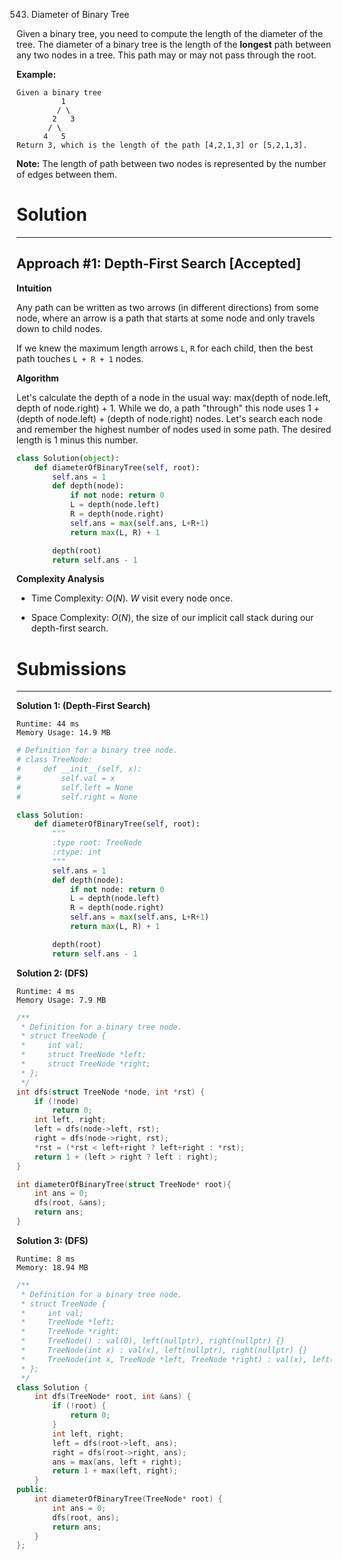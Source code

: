 543. Diameter of Binary Tree

Given a binary tree, you need to compute the length of the diameter of the tree. The diameter of a binary tree is the length of the **longest** path between any two nodes in a tree. This path may or may not pass through the root.

**Example:**
```
Given a binary tree
          1
         / \
        2   3
       / \     
      4   5    
Return 3, which is the length of the path [4,2,1,3] or [5,2,1,3].
```

**Note:** The length of path between two nodes is represented by the number of edges between them.

# Solution
---
## Approach #1: Depth-First Search [Accepted]
**Intuition**

Any path can be written as two arrows (in different directions) from some node, where an arrow is a path that starts at some node and only travels down to child nodes.

If we knew the maximum length arrows `L`, `R` for each child, then the best path touches `L + R + 1` nodes.

**Algorithm**

Let's calculate the depth of a node in the usual way: max(depth of node.left, depth of node.right) + 1. While we do, a path "through" this node uses 1 + (depth of node.left) + (depth of node.right) nodes. Let's search each node and remember the highest number of nodes used in some path. The desired length is 1 minus this number.

```python
class Solution(object):
    def diameterOfBinaryTree(self, root):
        self.ans = 1
        def depth(node):
            if not node: return 0
            L = depth(node.left)
            R = depth(node.right)
            self.ans = max(self.ans, L+R+1)
            return max(L, R) + 1

        depth(root)
        return self.ans - 1
```

**Complexity Analysis**

* Time Complexity: $O(N)$. $W$ visit every node once.

* Space Complexity: $O(N)$, the size of our implicit call stack during our depth-first search.

# Submissions
---
**Solution 1: (Depth-First Search)**
```
Runtime: 44 ms
Memory Usage: 14.9 MB
```
```python
# Definition for a binary tree node.
# class TreeNode:
#     def __init__(self, x):
#         self.val = x
#         self.left = None
#         self.right = None

class Solution:
    def diameterOfBinaryTree(self, root):
        """
        :type root: TreeNode
        :rtype: int
        """
        self.ans = 1
        def depth(node):
            if not node: return 0
            L = depth(node.left)
            R = depth(node.right)
            self.ans = max(self.ans, L+R+1)
            return max(L, R) + 1

        depth(root)
        return self.ans - 1
```

**Solution 2: (DFS)**
```
Runtime: 4 ms
Memory Usage: 7.9 MB
```
```c
/**
 * Definition for a binary tree node.
 * struct TreeNode {
 *     int val;
 *     struct TreeNode *left;
 *     struct TreeNode *right;
 * };
 */
int dfs(struct TreeNode *node, int *rst) {
    if (!node)
        return 0;
    int left, right;
    left = dfs(node->left, rst);
    right = dfs(node->right, rst);
    *rst = (*rst < left+right ? left+right : *rst);
    return 1 + (left > right ? left : right);
}

int diameterOfBinaryTree(struct TreeNode* root){
    int ans = 0;
    dfs(root, &ans);
    return ans;
}
```

**Solution 3: (DFS)**
```
Runtime: 8 ms
Memory: 18.94 MB
```
```c++
/**
 * Definition for a binary tree node.
 * struct TreeNode {
 *     int val;
 *     TreeNode *left;
 *     TreeNode *right;
 *     TreeNode() : val(0), left(nullptr), right(nullptr) {}
 *     TreeNode(int x) : val(x), left(nullptr), right(nullptr) {}
 *     TreeNode(int x, TreeNode *left, TreeNode *right) : val(x), left(left), right(right) {}
 * };
 */
class Solution {
    int dfs(TreeNode* root, int &ans) {
        if (!root) {
            return 0;
        }
        int left, right;
        left = dfs(root->left, ans);
        right = dfs(root->right, ans);
        ans = max(ans, left + right);
        return 1 + max(left, right);
    }
public:
    int diameterOfBinaryTree(TreeNode* root) {
        int ans = 0;
        dfs(root, ans);
        return ans;
    }
};
```
